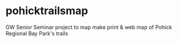 # pohicktrailsmap
GW Senior Seminar project to map make print &amp; web map of Pohick Regional Bay Park's trails
